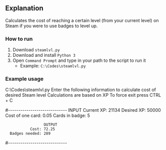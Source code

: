 ## Explanation
Calculates the cost of reaching a certain level (from your current level) on Steam if you were to use badges to level up.

### How to run
1. Download ```steamlvl.py```
2. Download and install ```Python 3```
3. Open ```Command Prompt``` and type in your path to the script to run it
   - Example: ```C:\Codes\steamlvl.py```

### Example usage
C:\Codes\steamlvl.py
Enter the following information to calculate cost of desired Steam level
Calculations are based on XP
To force exit press CTRL + C

#-----------------------------
                     INPUT
           Current XP: 21134
           Desired XP: 50000
     Cost of one card: 0.05
       Cards in badge: 5

                     OUTPUT
               Cost: 72.25
      Badges needed: 289
#-----------------------------
